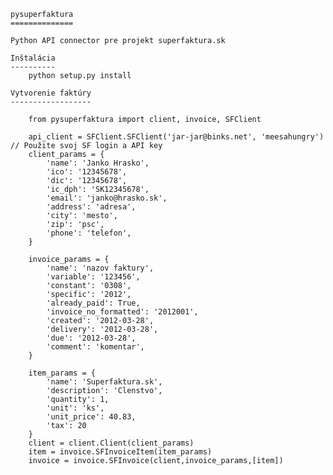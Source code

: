     pysuperfaktura
    ==============

    Python API connector pre projekt superfaktura.sk

    Inštalácia
    ----------
        python setup.py install

    Vytvorenie faktúry
    ------------------

        from pysuperfaktura import client, invoice, SFClient

        api_client = SFClient.SFClient('jar-jar@binks.net', 'meesahungry') // Použite svoj SF login a API key
        client_params = {
            'name': 'Janko Hrasko',
            'ico': '12345678',
            'dic': '12345678',
            'ic_dph': 'SK12345678',
            'email': 'janko@hrasko.sk',
            'address': 'adresa',
            'city': 'mesto',
            'zip': 'psc',
            'phone': 'telefon',
        }

        invoice_params = {
            'name': 'nazov faktury',
            'variable': '123456',
            'constant': '0308',
            'specific': '2012',
            'already_paid': True,
            'invoice_no_formatted': '2012001',
            'created': '2012-03-28',
            'delivery': '2012-03-28',
            'due': '2012-03-28',
            'comment': 'komentar',
        }

        item_params = {
            'name': 'Superfaktura.sk',
            'description': 'Clenstvo',
            'quantity': 1,
            'unit': 'ks',
            'unit_price': 40.83,
            'tax': 20
        }
        client = client.Client(client_params)
        item = invoice.SFInvoiceItem(item_params)
        invoice = invoice.SFInvoice(client,invoice_params,[item])
